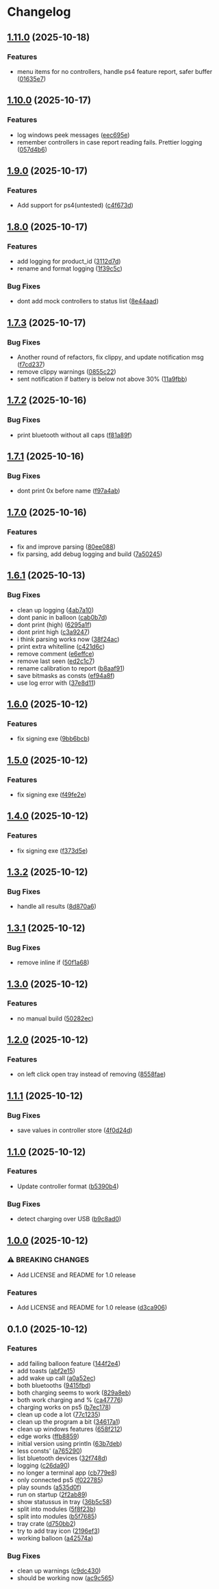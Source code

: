 # Changelog

## [1.11.0](https://github.com/JorSanders/ps-battery/compare/v1.10.0...v1.11.0) (2025-10-18)


### Features

* menu items for no controllers, handle ps4 feature report, safer buffer ([01635e7](https://github.com/JorSanders/ps-battery/commit/01635e7fcce4a1f885cf74ab6c8eec1a4343866a))

## [1.10.0](https://github.com/JorSanders/ps-battery/compare/v1.9.0...v1.10.0) (2025-10-17)


### Features

* log windows peek messages ([eec695e](https://github.com/JorSanders/ps-battery/commit/eec695ee9072d567872ad9068006ab60ed677f9c))
* remember controllers in case report reading fails. Prettier logging ([057d4b6](https://github.com/JorSanders/ps-battery/commit/057d4b608ba810754af3c617dfa6b039a0acad06))

## [1.9.0](https://github.com/JorSanders/ps-battery/compare/v1.8.0...v1.9.0) (2025-10-17)


### Features

* Add support for ps4(untested) ([c4f673d](https://github.com/JorSanders/ps-battery/commit/c4f673dc499a075f6294df897198d5d0ddb6b3b4))

## [1.8.0](https://github.com/JorSanders/ps-battery/compare/v1.7.3...v1.8.0) (2025-10-17)


### Features

* add logging for product_id ([3112d7d](https://github.com/JorSanders/ps-battery/commit/3112d7dc746530f21ae700bca594a612c23c1394))
* rename and format logging ([1f39c5c](https://github.com/JorSanders/ps-battery/commit/1f39c5c51af6d5e06564320e8527fb3a5f2138be))


### Bug Fixes

* dont add mock controllers to status list ([8e44aad](https://github.com/JorSanders/ps-battery/commit/8e44aada31dc6049cd62e6a20ffd3ea9cec96b4d))

## [1.7.3](https://github.com/JorSanders/ps-battery/compare/v1.7.2...v1.7.3) (2025-10-17)


### Bug Fixes

* Another round of refactors, fix clippy, and update notification msg ([f7cd237](https://github.com/JorSanders/ps-battery/commit/f7cd23753e64b591339a7c5e2cc06bfd51b5ca64))
* remove clippy warnings ([0855c22](https://github.com/JorSanders/ps-battery/commit/0855c22036ea0a7f2956a6b2e852cfd519a148dd))
* sent notification if battery is below not above 30% ([11a9fbb](https://github.com/JorSanders/ps-battery/commit/11a9fbb9d43e75648e4e48fd5d133dbca71e62cc))

## [1.7.2](https://github.com/JorSanders/ps-battery/compare/v1.7.1...v1.7.2) (2025-10-16)


### Bug Fixes

* print bluetooth without all caps ([f81a89f](https://github.com/JorSanders/ps-battery/commit/f81a89ffd28f8aaa156122ad1e624f3a2e7279dd))

## [1.7.1](https://github.com/JorSanders/ps-battery/compare/v1.7.0...v1.7.1) (2025-10-16)


### Bug Fixes

* dont print 0x before name ([f97a4ab](https://github.com/JorSanders/ps-battery/commit/f97a4abdc303306dbc1318e8737f8cdb25c9c265))

## [1.7.0](https://github.com/JorSanders/ps-battery/compare/v1.6.1...v1.7.0) (2025-10-16)


### Features

* fix and improve parsing ([80ee088](https://github.com/JorSanders/ps-battery/commit/80ee088f6b19b0f46f6f5d5c7c12611a2d20363e))
* fix parsing, add debug logging and build ([7a50245](https://github.com/JorSanders/ps-battery/commit/7a50245cf44b214ad13bd99e65e9231465cb10fa))

## [1.6.1](https://github.com/JorSanders/ps-battery/compare/v1.6.0...v1.6.1) (2025-10-13)


### Bug Fixes

* clean up logging ([4ab7a10](https://github.com/JorSanders/ps-battery/commit/4ab7a1012e73f44647d50a43d36b1b3109b573a8))
* dont panic in balloon ([cab0b7d](https://github.com/JorSanders/ps-battery/commit/cab0b7d8d1e099e77ff1aecd73b433c7e57a28c8))
* dont print (high) ([6295a1f](https://github.com/JorSanders/ps-battery/commit/6295a1fbee5cef2a9be4fc92236069257d364f87))
* dont print high ([c3a9247](https://github.com/JorSanders/ps-battery/commit/c3a9247b453e4f1d1d980af845999ccedf624532))
* i think parsing works now ([38f24ac](https://github.com/JorSanders/ps-battery/commit/38f24ac3fa2c5b37ca11c74a2ff3a61c22e6e1de))
* print extra whitelline ([c421d6c](https://github.com/JorSanders/ps-battery/commit/c421d6c5a8a20b7a9098d3e6811a1dbaa5904f3d))
* remove comment ([e6effce](https://github.com/JorSanders/ps-battery/commit/e6effce7e9d6dd1dccae4d66614a05f8c6d0acf8))
* remove last seen ([ed2c1c7](https://github.com/JorSanders/ps-battery/commit/ed2c1c7952eee3cf69c8413aa94d091a74da4fda))
* rename calibration to report ([b8aaf91](https://github.com/JorSanders/ps-battery/commit/b8aaf91dbe152cc929de07bb49579374573a8f5b))
* save bitmasks as consts ([ef94a8f](https://github.com/JorSanders/ps-battery/commit/ef94a8fbcda941bf8fff1845e3b8b5c857079f15))
* use log error with ([37e8d11](https://github.com/JorSanders/ps-battery/commit/37e8d111ed072dbe894289fd90dabc320ea43738))

## [1.6.0](https://github.com/JorSanders/ps-battery/compare/v1.5.0...v1.6.0) (2025-10-12)


### Features

* fix signing exe ([9bb6bcb](https://github.com/JorSanders/ps-battery/commit/9bb6bcba125954bca07d6736484d74833c39d01e))

## [1.5.0](https://github.com/JorSanders/ps-battery/compare/v1.4.0...v1.5.0) (2025-10-12)


### Features

* fix signing exe ([f49fe2e](https://github.com/JorSanders/ps-battery/commit/f49fe2ee2714a6787e78186adf1e706e1f9ba800))

## [1.4.0](https://github.com/JorSanders/ps-battery/compare/v1.3.2...v1.4.0) (2025-10-12)


### Features

* fix signing exe ([f373d5e](https://github.com/JorSanders/ps-battery/commit/f373d5ea02f791ce80109e9eab824940f7cc4ff1))

## [1.3.2](https://github.com/JorSanders/ps-battery/compare/v1.3.1...v1.3.2) (2025-10-12)


### Bug Fixes

* handle all results ([8d870a6](https://github.com/JorSanders/ps-battery/commit/8d870a6801de7a78b76db7bc0c2f10554824aa98))

## [1.3.1](https://github.com/JorSanders/ps-battery/compare/v1.3.0...v1.3.1) (2025-10-12)


### Bug Fixes

* remove inline if ([50f1a68](https://github.com/JorSanders/ps-battery/commit/50f1a689e9c2de256c84a9bb5da8e1d4ef72eecf))

## [1.3.0](https://github.com/JorSanders/ps-battery/compare/v1.2.0...v1.3.0) (2025-10-12)


### Features

* no manual build ([50282ec](https://github.com/JorSanders/ps-battery/commit/50282ecb30919d5fe93d1818fd343878ed595486))

## [1.2.0](https://github.com/JorSanders/ps-battery/compare/v1.1.1...v1.2.0) (2025-10-12)


### Features

* on left click open tray instead of removing ([8558fae](https://github.com/JorSanders/ps-battery/commit/8558fae0a73ea60b6623606ba65ce91015881e4b))

## [1.1.1](https://github.com/JorSanders/ps-battery/compare/v1.1.0...v1.1.1) (2025-10-12)


### Bug Fixes

* save values in controller store ([4f0d24d](https://github.com/JorSanders/ps-battery/commit/4f0d24d44dea39231e39dad2c43276451c500c6b))

## [1.1.0](https://github.com/JorSanders/ps-battery/compare/v1.0.0...v1.1.0) (2025-10-12)


### Features

* Update controller format ([b5390b4](https://github.com/JorSanders/ps-battery/commit/b5390b40c4d8b32f544a494143aabe468511a451))


### Bug Fixes

* detect charging over USB ([b9c8ad0](https://github.com/JorSanders/ps-battery/commit/b9c8ad091fcad507b068ed74a60eed535877cb8a))

## [1.0.0](https://github.com/JorSanders/ps-battery/compare/v0.1.0...v1.0.0) (2025-10-12)


### ⚠ BREAKING CHANGES

* Add LICENSE and README for 1.0 release

### Features

* Add LICENSE and README for 1.0 release ([d3ca906](https://github.com/JorSanders/ps-battery/commit/d3ca9061fe8a9463bdf5acc3a8ffc5a46734407d))

## 0.1.0 (2025-10-12)


### Features

* add failing balloon feature ([144f2e4](https://github.com/JorSanders/ps-battery/commit/144f2e423581446f17a80599919f92560f853e59))
* add toasts ([abf2e15](https://github.com/JorSanders/ps-battery/commit/abf2e15d314e9bf4eab2c7b25451d292c7027901))
* add wake up call ([a0a52ec](https://github.com/JorSanders/ps-battery/commit/a0a52ec2cdc16d386541de0230677e030051e066))
* both bluetooths ([9415fbd](https://github.com/JorSanders/ps-battery/commit/9415fbd0e555c259bd61271c93f5f344ad9dc638))
* both charging seems to work ([829a8eb](https://github.com/JorSanders/ps-battery/commit/829a8eb64c05418d1e414b1ee80703af21257af1))
* both work charging and % ([ca47776](https://github.com/JorSanders/ps-battery/commit/ca47776a7f8ba53b3e1ea6a6bd0b399b064bf7e0))
* charging works on ps5 ([b7ec178](https://github.com/JorSanders/ps-battery/commit/b7ec178a79c6ad34a11c095d9277280a391fae44))
* clean up code a lot ([77c1235](https://github.com/JorSanders/ps-battery/commit/77c1235058aca2c277e9c03a23957703746fe87d))
* clean up the program a bit ([34617a1](https://github.com/JorSanders/ps-battery/commit/34617a17e6c17e2c04f7ccfa7cd9f314b870ba89))
* clean up windows features ([658f212](https://github.com/JorSanders/ps-battery/commit/658f212ea2f4516632930aff868200bc1963df8e))
* edge works ([ffb8859](https://github.com/JorSanders/ps-battery/commit/ffb8859656d36df39463a484ac870bf41c4e5219))
* initial version using println ([63b7deb](https://github.com/JorSanders/ps-battery/commit/63b7deb59cdaf543443cb24c3d5d16d75d8bf04a))
* less consts' ([a765290](https://github.com/JorSanders/ps-battery/commit/a76529094d11dd37dc9e981578cc7af0b3845a92))
* list bluetooth devices ([32f748d](https://github.com/JorSanders/ps-battery/commit/32f748d17003979000b2e80b1aabdead6fbbe40a))
* logging ([c26da90](https://github.com/JorSanders/ps-battery/commit/c26da90f578a818b2c0d5654345715a2772427b7))
* no longer a terminal app ([cb779e8](https://github.com/JorSanders/ps-battery/commit/cb779e8a6c52e7d226c52988b3baf59b685dd10e))
* only connected ps5 ([f022785](https://github.com/JorSanders/ps-battery/commit/f022785f2891b10d06077b8f3a4dc9e1d435f9be))
* play sounds ([a535d0f](https://github.com/JorSanders/ps-battery/commit/a535d0f7e966d58dce4c7ee1d4682e20c7e0f7c4))
* run on startup ([2f2ab89](https://github.com/JorSanders/ps-battery/commit/2f2ab89727e16c925a8fafc54d47dc91e363656c))
* show statussus in tray ([36b5c58](https://github.com/JorSanders/ps-battery/commit/36b5c581e838da6c006bcbf9495237b0f08f6bdb))
* split into modules ([5f8f23b](https://github.com/JorSanders/ps-battery/commit/5f8f23b402419137b65bb3692fb72bdb229a61ab))
* split into modules ([b5f7685](https://github.com/JorSanders/ps-battery/commit/b5f7685316e1388da6eb9296d7fc527eb694e316))
* tray crate ([d750bb2](https://github.com/JorSanders/ps-battery/commit/d750bb2fa6daaf604937279d35ef5e52f9fb3c23))
* try to add tray icon ([2196ef3](https://github.com/JorSanders/ps-battery/commit/2196ef35bf1de5752c9305f5202ace56d97a87ec))
* working balloon ([a42574a](https://github.com/JorSanders/ps-battery/commit/a42574a1adb29a483af49690e512058a4949b648))


### Bug Fixes

* clean up warnings ([c9dc430](https://github.com/JorSanders/ps-battery/commit/c9dc43047e291fc44f76e7043f78574d80a26681))
* should be working now ([ac9c565](https://github.com/JorSanders/ps-battery/commit/ac9c565fe8cecd363f4143622fb18375b24df50b))
